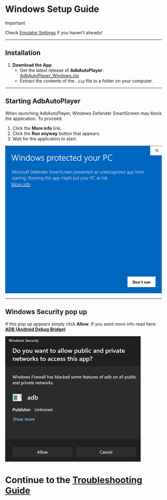 # Windows Setup Guide

> [!IMPORTANT]
> Check [Emulator Settings](emulator-settings.md) if you haven't already!

---

## Installation

1. **Download the App**
   - Get the latest release of **AdbAutoPlayer**:
     [AdbAutoPlayer_Windows.zip](https://github.com/AdbAutoPlayer/AdbAutoPlayer/releases/latest)
   - Extract the contents of the `.zip` file to a folder on your computer.

---

## Starting AdbAutoPlayer

When launching AdbAutoPlayer, Windows Defender SmartScreen may block the application. To proceed:
1. Click the **More info** link.
2. Click the **Run anyway** button that appears.
3. Wait for the application to start.

![Windows Protected Your PC](../images/windows/windows_protected_your_pc.png)

---

## Windows Security pop up

If this pop up appears simply click **Allow**. If you want more info read here: [**ADB (Android Debug Bridge)**](https://developer.android.com/tools/adb)

![windows_security_adb.png](../images/windows/windows_security_adb.png)

# Continue to the [Troubleshooting Guide](troubleshoot.md)

